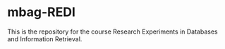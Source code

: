 # mbag-REDI

This is the repository for the course Research Experiments in Databases and Information Retrieval. 
